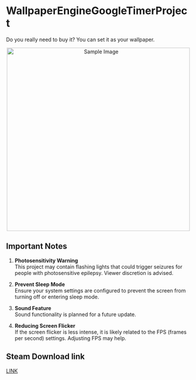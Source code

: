 # WallpaperEngineGoogleTimerProject
Do you really need to buy it? You can set it as your wallpaper.

<div align="center">
  <img src="./googleTimerWallpaperEngine.gif" alt="Sample Image" width="500" />
</div>

## Important Notes
1. **Photosensitivity Warning**  
   This project may contain flashing lights that could trigger seizures for people with photosensitive epilepsy. Viewer discretion is advised.

2. **Prevent Sleep Mode**  
   Ensure your system settings are configured to prevent the screen from turning off or entering sleep mode.

3. **Sound Feature**  
   Sound functionality is planned for a future update.

4. **Reducing Screen Flicker**  
   If the screen flicker is less intense, it is likely related to the FPS (frames per second) settings. Adjusting FPS may help.


## Steam Download link
[LINK](https://steamcommunity.com/sharedfiles/filedetails/?id=3451967497)